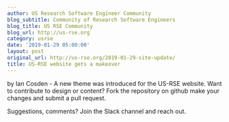 ```yaml
---
author: US Research Software Engineer Community
blog_subtitle: Community of Research Software Engineers
blog_title: US RSE Community
blog_url: http://us-rse.org
category: usrse
date: '2019-01-29 05:00:00'
layout: post
original_url: http://us-rse.org/2019-01-29-site-update/
title: US-RSE website gets a makeover
---
```


by Ian Cosden - 
          A new theme was introduced for the US-RSE website.  Want to contribute to design or content?  Fork the repository on github make your changes and submit a pull request.

Suggestions, comments?  Join the Slack channel and reach out.